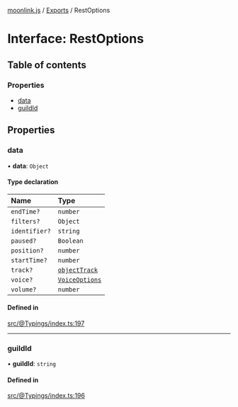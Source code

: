 [moonlink.js](../README.md) / [Exports](../modules.md) / RestOptions

# Interface: RestOptions

## Table of contents

### Properties

- [data](RestOptions.md#data)
- [guildId](RestOptions.md#guildid)

## Properties

### data

• **data**: `Object`

#### Type declaration

| Name | Type |
| :------ | :------ |
| `endTime?` | `number` |
| `filters?` | `Object` |
| `identifier?` | `string` |
| `paused?` | `Boolean` |
| `position?` | `number` |
| `startTime?` | `number` |
| `track?` | [`objectTrack`](objectTrack.md) |
| `voice?` | [`VoiceOptions`](VoiceOptions.md) |
| `volume?` | `number` |

#### Defined in

[src/@Typings/index.ts:197](https://github.com/Ecliptia/moonlink.js/blob/695a75b/src/@Typings/index.ts#L197)

___

### guildId

• **guildId**: `string`

#### Defined in

[src/@Typings/index.ts:196](https://github.com/Ecliptia/moonlink.js/blob/695a75b/src/@Typings/index.ts#L196)

